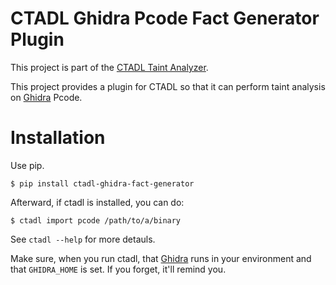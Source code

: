 # CTADL Ghidra Pcode Fact Generator Plugin

This project is part of the [CTADL Taint Analyzer](https://github.com/sandialabs/ctadl).

This project provides a plugin for CTADL so that it can perform taint analysis on [Ghidra](https://github.com/NationalSecurityAgency/ghidra) Pcode.

# Installation

Use pip.

    $ pip install ctadl-ghidra-fact-generator

Afterward, if ctadl is installed, you can do:

    $ ctadl import pcode /path/to/a/binary

See `ctadl --help` for more detauls.

Make sure, when you run ctadl, that [Ghidra](https://ghidra-sre.org) runs in your environment and that `GHIDRA_HOME` is set.
If you forget, it'll remind you.

